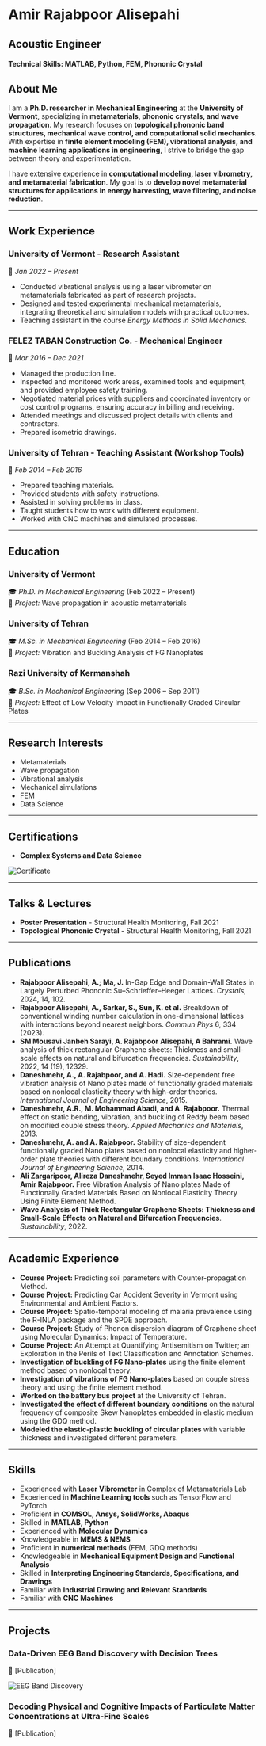 # Amir Rajabpoor Alisepahi  

## Acoustic Engineer  

#### Technical Skills:  MATLAB, Python, FEM, Phononic Crystal  

## About Me  
I am a **Ph.D. researcher in Mechanical Engineering** at the **University of Vermont**, specializing in **metamaterials, phononic crystals, and wave propagation**. My research focuses on **topological phononic band structures, mechanical wave control, and computational solid mechanics**. With expertise in **finite element modeling (FEM), vibrational analysis, and machine learning applications in engineering**, I strive to bridge the gap between theory and experimentation.  

I have extensive experience in **computational modeling, laser vibrometry, and metamaterial fabrication**. My goal is to **develop novel metamaterial structures for applications in energy harvesting, wave filtering, and noise reduction**. 

----

## Work Experience  

### **University of Vermont - Research Assistant**  
📅 *Jan 2022 – Present*  
- Conducted vibrational analysis using a laser vibrometer on metamaterials fabricated as part of research projects.  
- Designed and tested experimental mechanical metamaterials, integrating theoretical and simulation models with practical outcomes.  
- Teaching assistant in the course *Energy Methods in Solid Mechanics*.  

### **FELEZ TABAN Construction Co. - Mechanical Engineer**  
📅 *Mar 2016 – Dec 2021*  
- Managed the production line.  
- Inspected and monitored work areas, examined tools and equipment, and provided employee safety training.  
- Negotiated material prices with suppliers and coordinated inventory or cost control programs, ensuring accuracy in billing and receiving.  
- Attended meetings and discussed project details with clients and contractors.  
- Prepared isometric drawings.  

### **University of Tehran - Teaching Assistant (Workshop Tools)**  
📅 *Feb 2014 – Feb 2016*  
- Prepared teaching materials.  
- Provided students with safety instructions.  
- Assisted in solving problems in class.  
- Taught students how to work with different equipment.  
- Worked with CNC machines and simulated processes.  

---

## Education  

### **University of Vermont**  
🎓 *Ph.D. in Mechanical Engineering* (Feb 2022 – Present)  
📌 *Project:* Wave propagation in acoustic metamaterials  

### **University of Tehran**  
🎓 *M.Sc. in Mechanical Engineering* (Feb 2014 – Feb 2016)  
📌 *Project:* Vibration and Buckling Analysis of FG Nanoplates  

### **Razi University of Kermanshah**  
🎓 *B.Sc. in Mechanical Engineering* (Sep 2006 – Sep 2011)  
📌 *Project:* Effect of Low Velocity Impact in Functionally Graded Circular Plates  

---

## Research Interests  
- Metamaterials  
- Wave propagation  
- Vibrational analysis  
- Mechanical simulations  
- FEM  
- Data Science  

---

## Certifications  
- **Complex Systems and Data Science**  

![Certificate](certificate.jpg)  

---

## Talks & Lectures  
- **Poster Presentation** - Structural Health Monitoring, Fall 2021  
- **Topological Phononic Crystal** - Structural Health Monitoring, Fall 2021  

---

## Publications  

- **Rajabpoor Alisepahi, A.; Ma, J.** In-Gap Edge and Domain-Wall States in Largely Perturbed Phononic Su–Schrieffer–Heeger Lattices. *Crystals*, 2024, 14, 102.  
- **Rajabpoor Alisepahi, A., Sarkar, S., Sun, K. et al.** Breakdown of conventional winding number calculation in one-dimensional lattices with interactions beyond nearest neighbors. *Commun Phys* 6, 334 (2023).  
- **SM Mousavi Janbeh Sarayi, A. Rajabpoor Alisepahi, A Bahrami.** Wave analysis of thick rectangular Graphene sheets: Thickness and small-scale effects on natural and bifurcation frequencies. *Sustainability*, 2022, 14 (19), 12329.  
- **Daneshmehr, A., A. Rajabpoor, and A. Hadi.** Size-dependent free vibration analysis of Nano plates made of functionally graded materials based on nonlocal elasticity theory with high-order theories. *International Journal of Engineering Science*, 2015.  
- **Daneshmehr, A.R., M. Mohammad Abadi, and A. Rajabpoor.** Thermal effect on static bending, vibration, and buckling of Reddy beam based on modified couple stress theory. *Applied Mechanics and Materials*, 2013.  
- **Daneshmehr, A. and A. Rajabpoor.** Stability of size-dependent functionally graded Nano plates based on nonlocal elasticity and higher-order plate theories with different boundary conditions. *International Journal of Engineering Science*, 2014.  
- **Ali Zargaripoor, Alireza Daneshmehr, Seyed Imman Isaac Hosseini, Amir Rajabpoor.** Free Vibration Analysis of Nano plates Made of Functionally Graded Materials Based on Nonlocal Elasticity Theory Using Finite Element Method.  
- **Wave Analysis of Thick Rectangular Graphene Sheets: Thickness and Small-Scale Effects on Natural and Bifurcation Frequencies**. *Sustainability*, 2022.  

---

## Academic Experience  

- **Course Project:** Predicting soil parameters with Counter-propagation Method.  
- **Course Project:** Predicting Car Accident Severity in Vermont using Environmental and Ambient Factors.  
- **Course Project:** Spatio-temporal modeling of malaria prevalence using the R-INLA package and the SPDE approach.  
- **Course Project:** Study of Phonon dispersion diagram of Graphene sheet using Molecular Dynamics: Impact of Temperature.  
- **Course Project:** An Attempt at Quantifying Antisemitism on Twitter; an Exploration in the Perils of Text Classification and Annotation Schemes.  
- **Investigation of buckling of FG Nano-plates** using the finite element method based on nonlocal theory.  
- **Investigation of vibrations of FG Nano-plates** based on couple stress theory and using the finite element method.  
- **Worked on the battery bus project** at the University of Tehran.  
- **Investigated the effect of different boundary conditions** on the natural frequency of composite Skew Nanoplates embedded in elastic medium using the GDQ method.  
- **Modeled the elastic-plastic buckling of circular plates** with variable thickness and investigated different parameters.  

---

## Skills  

- Experienced with **Laser Vibrometer** in Complex of Metamaterials Lab  
- Experienced in **Machine Learning tools** such as TensorFlow and PyTorch  
- Proficient in **COMSOL, Ansys, SolidWorks, Abaqus**  
- Skilled in **MATLAB, Python**  
- Experienced with **Molecular Dynamics**  
- Knowledgeable in **MEMS & NEMS**  
- Proficient in **numerical methods** (FEM, GDQ methods)  
- Knowledgeable in **Mechanical Equipment Design and Functional Analysis**  
- Skilled in **Interpreting Engineering Standards, Specifications, and Drawings**  
- Familiar with **Industrial Drawing and Relevant Standards**  
- Familiar with **CNC Machines**  

---

## Projects  

### **Data-Driven EEG Band Discovery with Decision Trees**  
📄 [Publication]  

![EEG Band Discovery](assets/img/eeg_band_discovery.jpeg)  

### **Decoding Physical and Cognitive Impacts of Particulate Matter Concentrations at Ultra-Fine Scales**  
📄 [Publication]  
